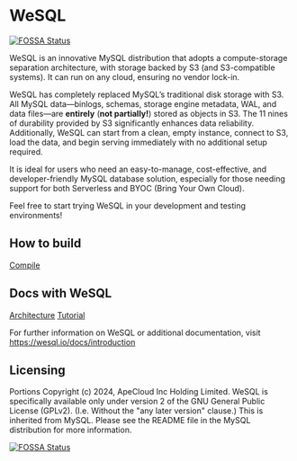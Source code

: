 # WeSQL
[![FOSSA Status](https://app.fossa.com/api/projects/git%2Bgithub.com%2Fwesql%2Fwesql.svg?type=shield)](https://app.fossa.com/projects/git%2Bgithub.com%2Fwesql%2Fwesql?ref=badge_shield)


WeSQL is an innovative MySQL distribution that adopts a compute-storage separation architecture, with storage backed by S3 (and S3-compatible systems).
It can run on any cloud, ensuring no vendor lock-in.

WeSQL has completely replaced MySQL’s traditional disk storage with S3. All MySQL data—binlogs, schemas, storage engine metadata, WAL, and data files—are **entirely** (**not partially!**) 
stored as objects in S3.
The 11 nines of durability provided by S3 significantly enhances data reliability.
Additionally, WeSQL can start from a clean, empty instance, connect to S3, load the data, and begin serving immediately with no additional setup required.

It is ideal for users who need an easy-to-manage, cost-effective, and developer-friendly MySQL database solution, 
especially for those needing support for both Serverless and BYOC (Bring Your Own Cloud).

Feel free to start trying WeSQL in your development and testing environments!

## How to build

[Compile](https://wesql.io/docs/tutorial/binary/install)

## Docs with WeSQL

[Architecture](https://wesql.io/docs/architecture)
[Tutorial](https://wesql.io/docs/tutorial)

For further information on WeSQL or additional documentation, visit
  <https://wesql.io/docs/introduction>

## Licensing

Portions Copyright (c) 2024, ApeCloud Inc Holding Limited. WeSQL is specifically available only under version 2 of the GNU General Public License (GPLv2). (I.e. Without the "any later version" clause.) This is inherited from MySQL. Please see the README file in the MySQL distribution for more information.


[![FOSSA Status](https://app.fossa.com/api/projects/git%2Bgithub.com%2Fwesql%2Fwesql.svg?type=large)](https://app.fossa.com/projects/git%2Bgithub.com%2Fwesql%2Fwesql?ref=badge_large)